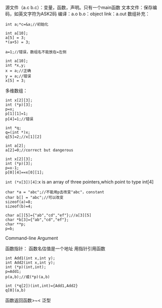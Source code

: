 源文件（a.c   b.c）：变量，函数，声明。只有一个main函数
文本文件：保存编码，如英文字符为ASK2码
编译：a.o b.o：object
link：a.out
数组补充：
```
int a;*c=&a;//初始化

int a[10];
a[5] = 3;
*(a+5) = 3;

a=1;//错误，数组名不能放在=左侧

int a[10];
int *x,y;
x = a;//正确
y = a;//错误
x[5] = 3;
```
多维数组：
```
int x[2][3];
int (*p)[3];
p=x;
p[1][1]=1;
p[4]=1;//错误

int *q;
q=(int *)x;
q[5]=2;//x[1][2]
```
```
int a[2];
a[2]=0;//correct but dangerous
```
```
int x[2][3];
int (*p)[3];
p=x-1;
p[0][4]==x[0][1];
```
`int (*x[3])[4]`:x is an array of three pointers,which point to type int\[4\]
```
char *a = "abc";//不能用p去改变"abc"，constant
char b[] = "abc";//可以改变
sizeof(a)=8;
sizeof(b)=4;
```
```
char a[][5]={"ab","cd","ef"};//a[3][5]
char *b[3]={"ab","cd","ef"};
char **p;
p=b;
```

Command-line Argument

函数指针：
函数名估值是一个地址
用指针引用函数
```
int Add1(int x,int y);
int Add2(int x,int y);
int (*p)(int,int);
p=Add1;
p(a,b);//或(*p)(a,b)

int (*q[2])(int,int)={Add1,Add2}
q[0](a,b)
```
函数返回函数>~<
泛型